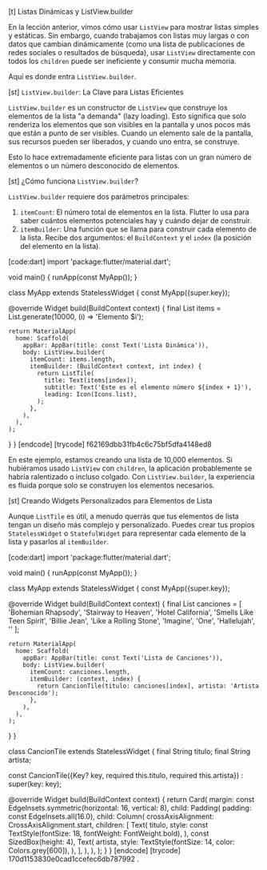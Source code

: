[t] Listas Dinámicas y ListView.builder

En la lección anterior, vimos cómo usar `ListView` para mostrar listas simples y estáticas. Sin embargo, cuando trabajamos con listas muy largas o con datos que cambian dinámicamente (como una lista de publicaciones de redes sociales o resultados de búsqueda), usar `ListView` directamente con todos los `children` puede ser ineficiente y consumir mucha memoria.

Aquí es donde entra `ListView.builder`.

[st] `ListView.builder`: La Clave para Listas Eficientes

`ListView.builder` es un constructor de `ListView` que construye los elementos de la lista "a demanda" (lazy loading). Esto significa que solo renderiza los elementos que son visibles en la pantalla y unos pocos más que están a punto de ser visibles. Cuando un elemento sale de la pantalla, sus recursos pueden ser liberados, y cuando uno entra, se construye.

Esto lo hace extremadamente eficiente para listas con un gran número de elementos o un número desconocido de elementos.

[st] ¿Cómo funciona `ListView.builder`?

`ListView.builder` requiere dos parámetros principales:

1.  `itemCount`: El número total de elementos en la lista. Flutter lo usa para saber cuántos elementos potenciales hay y cuándo dejar de construir.
2.  `itemBuilder`: Una función que se llama para construir cada elemento de la lista. Recibe dos argumentos: el `BuildContext` y el `index` (la posición del elemento en la lista).

[code:dart]
import 'package:flutter/material.dart';

void main() {
  runApp(const MyApp());
}

class MyApp extends StatelessWidget {
  const MyApp({super.key});

  @override
  Widget build(BuildContext context) {
    final List<String> items = List<String>.generate(10000, (i) => 'Elemento $i');

    return MaterialApp(
      home: Scaffold(
        appBar: AppBar(title: const Text('Lista Dinámica')),
        body: ListView.builder(
          itemCount: items.length,
          itemBuilder: (BuildContext context, int index) {
            return ListTile(
              title: Text(items[index]),
              subtitle: Text('Este es el elemento número ${index + 1}'),
              leading: Icon(Icons.list),
            );
          },
        ),
      ),
    );
  }
}
[endcode]
[trycode] f62169dbb31fb4c6c75bf5dfa4148ed8

En este ejemplo, estamos creando una lista de 10,000 elementos. Si hubiéramos usado `ListView` con `children`, la aplicación probablemente se habría ralentizado o incluso colgado. Con `ListView.builder`, la experiencia es fluida porque solo se construyen los elementos necesarios.

[st] Creando Widgets Personalizados para Elementos de Lista

Aunque `ListTile` es útil, a menudo querrás que tus elementos de lista tengan un diseño más complejo y personalizado. Puedes crear tus propios `StatelessWidget` o `StatefulWidget` para representar cada elemento de la lista y pasarlos al `itemBuilder`.

[code:dart]
import 'package:flutter/material.dart';

void main() {
  runApp(const MyApp());
}

class MyApp extends StatelessWidget {
  const MyApp({super.key});

  @override
  Widget build(BuildContext context) {
    final List<String> canciones = [
      'Bohemian Rhapsody', 'Stairway to Heaven', 'Hotel California',
      'Smells Like Teen Spirit', 'Billie Jean', 'Like a Rolling Stone',
      'Imagine', 'One', 'Hallelujah', ''
    ];

    return MaterialApp(
      home: Scaffold(
        appBar: AppBar(title: const Text('Lista de Canciones')),
        body: ListView.builder(
          itemCount: canciones.length,
          itemBuilder: (context, index) {
            return CancionTile(titulo: canciones[index], artista: 'Artista Desconocido');
          },
        ),
      ),
    );
  }
}

class CancionTile extends StatelessWidget {
  final String titulo;
  final String artista;

  const CancionTile({Key? key, required this.titulo, required this.artista}) : super(key: key);

  @override
  Widget build(BuildContext context) {
    return Card(
      margin: const EdgeInsets.symmetric(horizontal: 16, vertical: 8),
      child: Padding(
        padding: const EdgeInsets.all(16.0),
        child: Column(
          crossAxisAlignment: CrossAxisAlignment.start,
          children: [
            Text(
              titulo,
              style: const TextStyle(fontSize: 18, fontWeight: FontWeight.bold),
            ),
            const SizedBox(height: 4),
            Text(
              artista,
              style: TextStyle(fontSize: 14, color: Colors.grey[600]),
            ),
          ],
        ),
      ),
    );
  }
}
[endcode]
[trycode] 170d1153830e0cad1ccefec6db787992
.
